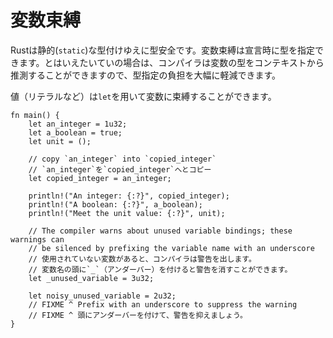 # 変数束縛

Rustは静的(`static`)な型付けゆえに型安全です。変数束縛は宣言時に型を指定できます。とはいえたいていの場合は、コンパイラは変数の型をコンテキストから推測することができますので、型指定の負担を大幅に軽減できます。

値（リテラルなど）は`let`を用いて変数に束縛することができます。

    fn main() {
        let an_integer = 1u32;
        let a_boolean = true;
        let unit = ();

        // copy `an_integer` into `copied_integer`
        // `an_integer`を`copied_integer`へとコピー
        let copied_integer = an_integer;

        println!("An integer: {:?}", copied_integer);
        println!("A boolean: {:?}", a_boolean);
        println!("Meet the unit value: {:?}", unit);

        // The compiler warns about unused variable bindings; these warnings can
        // be silenced by prefixing the variable name with an underscore
        // 使用されていない変数があると、コンパイラは警告を出します。
        // 変数名の頭に`_`（アンダーバー）を付けると警告を消すことができます。
        let _unused_variable = 3u32;

        let noisy_unused_variable = 2u32;
        // FIXME ^ Prefix with an underscore to suppress the warning
        // FIXME ^ 頭にアンダーバーを付けて、警告を抑えましょう。
    }

